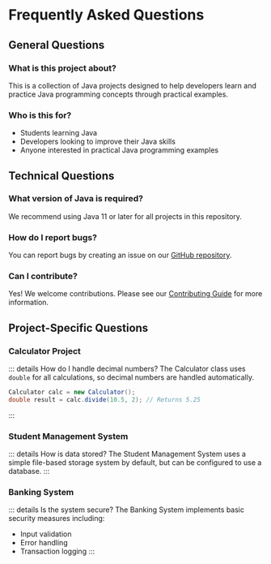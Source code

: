 # Frequently Asked Questions

## General Questions

### What is this project about?
This is a collection of Java projects designed to help developers learn and practice Java programming concepts through practical examples.

### Who is this for?
- Students learning Java
- Developers looking to improve their Java skills
- Anyone interested in practical Java programming examples

## Technical Questions

### What version of Java is required?
We recommend using Java 11 or later for all projects in this repository.

### How do I report bugs?
You can report bugs by creating an issue on our [GitHub repository](https://github.com/Sumangal44/javaprojects/issues).

### Can I contribute?
Yes! We welcome contributions. Please see our [Contributing Guide](/contributing) for more information.

## Project-Specific Questions

### Calculator Project
::: details How do I handle decimal numbers?
The Calculator class uses `double` for all calculations, so decimal numbers are handled automatically.
```java
Calculator calc = new Calculator();
double result = calc.divide(10.5, 2); // Returns 5.25
```
:::

### Student Management System
::: details How is data stored?
The Student Management System uses a simple file-based storage system by default, but can be configured to use a database.
:::

### Banking System
::: details Is the system secure?
The Banking System implements basic security measures including:
- Input validation
- Error handling
- Transaction logging
:::